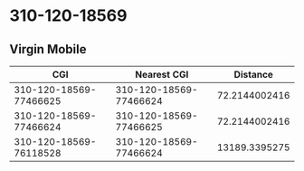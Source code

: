 # 310-120-18569
## Virgin Mobile


| CGI | Nearest CGI | Distance |
|-----|-------------|----------|
| 310-120-18569-77466625 | 310-120-18569-77466624 | 72.2144002416 |
| 310-120-18569-77466624 | 310-120-18569-77466625 | 72.2144002416 |
| 310-120-18569-76118528 | 310-120-18569-77466624 | 13189.3395275 |
